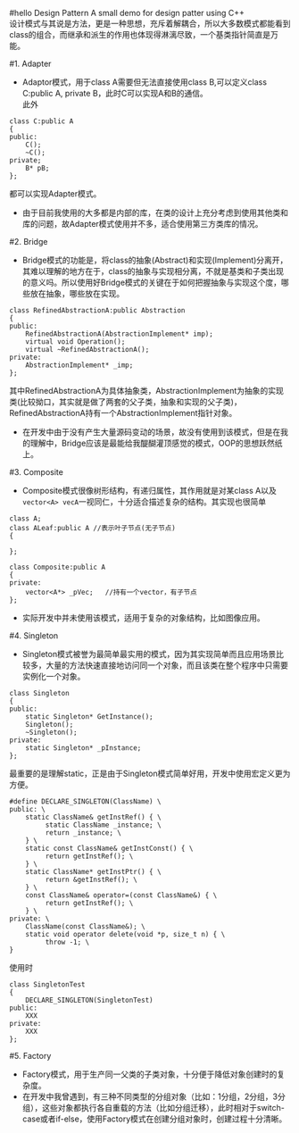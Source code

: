 #hello Design Pattern
A small demo for design patter using C++  
设计模式与其说是方法，更是一种思想，充斥着解耦合，所以大多数模式都能看到class的组合，而继承和派生的作用也体现得淋漓尽致，一个基类指针简直是万能。

#1. Adapter  
- Adaptor模式，用于class A需要但无法直接使用class B,可以定义class C:public A, private B，此时C可以实现A和B的通信。  
此外
```
class C:public A
{
public:
	C();
	~C();
private;
	B* pB;
};
```
都可以实现Adapter模式。
- 由于目前我使用的大多都是内部的库，在类的设计上充分考虑到使用其他类和库的问题，故Adapter模式使用并不多，适合使用第三方类库的情况。  

#2. Bridge  
- Bridge模式的功能是，将class的抽象(Abstract)和实现(Implement)分离开，其难以理解的地方在于，class的抽象与实现相分离，不就是基类和子类出现的意义吗。所以使用好Bridge模式的关键在于如何把握抽象与实现这个度，哪些放在抽象，哪些放在实现。
```
class RefinedAbstractionA:public Abstraction
{
public:
	RefinedAbstractionA(AbstractionImplement* imp);
	virtual void Operation();
	virtual ~RefinedAbstractionA();
private:
	AbstractionImplement* _imp;
};
```
其中RefinedAbstractionA为具体抽象类，AbstractionImplement为抽象的实现类(比较拗口，其实就是做了两套的父子类，抽象和实现的父子类)，RefinedAbstractionA持有一个AbstractionImplement指针对象。
- 在开发中由于没有产生大量源码变动的场景，故没有使用到该模式，但是在我的理解中，Bridge应该是最能给我醍醐灌顶感觉的模式，OOP的思想跃然纸上。

#3. Composite  
- Composite模式很像树形结构，有递归属性，其作用就是对某class A以及`vector<A> vecA`一视同仁，十分适合描述复杂的结构。其实现也很简单

```
class A;
class ALeaf:public A //表示叶子节点(无子节点)
{

};

class Composite:public A
{
private:
	vector<A*> _pVec;	//持有一个vector，有子节点	
};
```

- 实际开发中并未使用该模式，适用于复杂的对象结构，比如图像应用。

#4. Singleton  
- Singleton模式被誉为最简单最实用的模式，因为其实现简单而且应用场景比较多，大量的方法快速直接地访问同一个对象，而且该类在整个程序中只需要实例化一个对象。

```
class Singleton
{
public:
	static Singleton* GetInstance();
	Singleton();
	~Singleton();
private:
	static Singleton* _pInstance;
};
```

最重要的是理解static，正是由于Singleton模式简单好用，开发中使用宏定义更为方便。
```
#define DECLARE_SINGLETON(ClassName) \
public: \
    static ClassName& getInstRef() { \
         static ClassName _instance; \
         return _instance; \
    } \
    static const ClassName& getInstConst() { \
         return getInstRef(); \
    } \
    static ClassName* getInstPtr() { \
         return &getInstRef(); \
    } \
    const ClassName& operator=(const ClassName&) { \
         return getInstRef(); \
    } \
private: \
    ClassName(const ClassName&); \
    static void operator delete(void *p, size_t n) { \
         throw -1; \
}
```

使用时
```
class SingletonTest
{
	DECLARE_SINGLETON(SingletonTest)
public:
	XXX
private:
	XXX
};
```

#5. Factory  
- Factory模式，用于生产同一父类的子类对象，十分便于降低对象创建时的复杂度。  
- 在开发中我曾遇到，有三种不同类型的分组对象（比如：1分组，2分组，3分组），这些对象都执行各自重载的方法（比如分组迁移），此时相对于switch-case或者if-else，使用Factory模式在创建分组对象时，创建过程十分清晰。